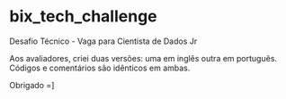 # bix_tech_challenge

Desafio Técnico - Vaga para Cientista de Dados Jr

Aos avaliadores, criei duas versões: uma em inglês outra em português. Códigos e comentários são idênticos em ambas.

Obrigado =]
